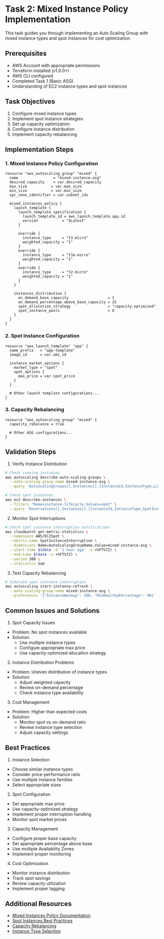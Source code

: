 # Task 2: Mixed Instance Policy Implementation

This task guides you through implementing an Auto Scaling Group with mixed instance types and spot instances for cost optimization.

## Prerequisites

- AWS Account with appropriate permissions
- Terraform installed (v1.0.0+)
- AWS CLI configured
- Completed Task 1 (Basic ASG)
- Understanding of EC2 instance types and spot instances

## Task Objectives

1. Configure mixed instance types
2. Implement spot instance strategies
3. Set up capacity optimization
4. Configure instance distribution
5. Implement capacity rebalancing

## Implementation Steps

### 1. Mixed Instance Policy Configuration
```hcl
resource "aws_autoscaling_group" "mixed" {
  name                = "mixed-instance-asg"
  desired_capacity    = var.desired_capacity
  max_size           = var.max_size
  min_size           = var.min_size
  vpc_zone_identifier = var.subnet_ids

  mixed_instances_policy {
    launch_template {
      launch_template_specification {
        launch_template_id = aws_launch_template.app.id
        version           = "$Latest"
      }

      override {
        instance_type     = "t3.micro"
        weighted_capacity = "1"
      }
      override {
        instance_type     = "t3a.micro"
        weighted_capacity = "1"
      }
      override {
        instance_type     = "t2.micro"
        weighted_capacity = "1"
      }
    }

    instances_distribution {
      on_demand_base_capacity                  = 1
      on_demand_percentage_above_base_capacity = 25
      spot_allocation_strategy                 = "capacity-optimized"
      spot_instance_pools                      = 0
    }
  }
}
```

### 2. Spot Instance Configuration
```hcl
resource "aws_launch_template" "app" {
  name_prefix   = "app-template"
  image_id      = var.ami_id

  instance_market_options {
    market_type = "spot"
    spot_options {
      max_price = var.spot_price
    }
  }

  # Other launch template configurations...
}
```

### 3. Capacity Rebalancing
```hcl
resource "aws_autoscaling_group" "mixed" {
  capacity_rebalance = true

  # Other ASG configurations...
}
```

## Validation Steps

1. Verify Instance Distribution
```bash
# Check running instances
aws autoscaling describe-auto-scaling-groups \
  --auto-scaling-group-name mixed-instance-asg \
  --query 'AutoScalingGroups[].Instances[].[InstanceId,InstanceType,LifecycleState]'

# Check spot instances
aws ec2 describe-instances \
  --filters "Name=instance-lifecycle,Values=spot" \
  --query 'Reservations[].Instances[].[InstanceId,InstanceType,SpotInstanceRequestId]'
```

2. Monitor Spot Interruptions
```bash
# Check spot instance interruption notifications
aws cloudwatch get-metric-statistics \
  --namespace AWS/EC2Spot \
  --metric-name SpotInstanceInterruption \
  --dimensions Name=AutoScalingGroupName,Value=mixed-instance-asg \
  --start-time $(date -d '1 hour ago' -u +%FT%TZ) \
  --end-time $(date -u +%FT%TZ) \
  --period 300 \
  --statistics Sum
```

3. Test Capacity Rebalancing
```bash
# Simulate spot instance interruption
aws autoscaling start-instance-refresh \
  --auto-scaling-group-name mixed-instance-asg \
  --preferences '{"InstanceWarmup": 300, "MinHealthyPercentage": 90}'
```

## Common Issues and Solutions

1. Spot Capacity Issues
- Problem: No spot instances available
- Solution:
  - Use multiple instance types
  - Configure appropriate max price
  - Use capacity-optimized allocation strategy

2. Instance Distribution Problems
- Problem: Uneven distribution of instance types
- Solution:
  - Adjust weighted capacity
  - Review on-demand percentage
  - Check instance type availability

3. Cost Management
- Problem: Higher than expected costs
- Solution:
  - Monitor spot vs on-demand ratio
  - Review instance type selection
  - Adjust capacity settings

## Best Practices

1. Instance Selection
- Choose similar instance types
- Consider price-performance ratio
- Use multiple instance families
- Select appropriate sizes

2. Spot Configuration
- Set appropriate max price
- Use capacity-optimized strategy
- Implement proper interruption handling
- Monitor spot market prices

3. Capacity Management
- Configure proper base capacity
- Set appropriate percentage above base
- Use multiple Availability Zones
- Implement proper monitoring

4. Cost Optimization
- Monitor instance distribution
- Track spot savings
- Review capacity utilization
- Implement proper tagging

## Additional Resources

- [Mixed Instances Policy Documentation](https://docs.aws.amazon.com/autoscaling/ec2/userguide/asg-purchase-options.html)
- [Spot Instances Best Practices](https://docs.aws.amazon.com/AWSEC2/latest/UserGuide/spot-best-practices.html)
- [Capacity Rebalancing](https://docs.aws.amazon.com/autoscaling/ec2/userguide/capacity-rebalance.html)
- [Instance Type Selection](https://docs.aws.amazon.com/AWSEC2/latest/UserGuide/instance-types.html) 